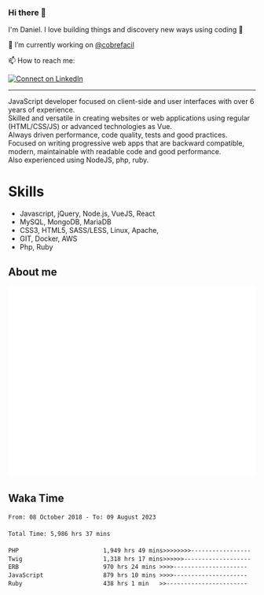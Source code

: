 ### Hi there 👋

I'm Daniel. I love building things and discovery new ways using coding :raised_hands: 

🔭 I’m currently working on [@cobrefacil](https://www.cobrefacil.com.br/)

📫 How to reach me:

[![Connect on LinkedIn](https://img.shields.io/badge/--linkedin?label=LinkedIn&logo=LinkedIn&style=social)](https://www.linkedin.com/in/daniel-cerverizzo/)

---

JavaScript developer focused on client-side and user interfaces with over 6 years of experience.  
Skilled and versatile in creating websites or web applications using regular (HTML/CSS/JS) or advanced technologies as Vue.  
Always driven performance, code quality, tests and good practices.  
 Focused on writing progressive web apps that are backward compatible, modern, maintainable with readable code and good performance.  
Also experienced using NodeJS, php, ruby. 


# Skills

 - Javascript, jQuery, Node.js, VueJS, React
 - MySQL, MongoDB, MariaDB    
 - CSS3, HTML5, SASS/LESS,  Linux, Apache,
 - GIT, Docker, AWS
 - Php, Ruby

## About me

![Metrics](/github-metrics.svg)

## Waka Time

<!--START_SECTION:waka-->

```txt
From: 08 October 2018 - To: 09 August 2023

Total Time: 5,986 hrs 37 mins

PHP                        1,949 hrs 49 mins>>>>>>>>-----------------   32.57 %
Twig                       1,318 hrs 17 mins>>>>>>-------------------   22.02 %
ERB                        970 hrs 24 mins >>>>---------------------   16.21 %
JavaScript                 879 hrs 10 mins >>>>---------------------   14.69 %
Ruby                       438 hrs 1 min   >>-----------------------   07.32 %
```

<!--END_SECTION:waka-->


